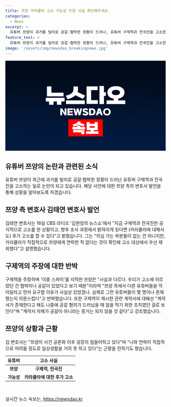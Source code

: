 ```yaml
---
title: 쯔양 카라큘라 고소 가능성 주장 사실 확인해주세요.
categories:
  - News
excerpt: >
  유튜버 쯔양이 과거를 빌미로 공갈·협박한 정황이 드러나, 유튜버 구제역과 전국진을 고소한 가운데, 추가 고소 가능성을 내비쳤다. 쯔양의 법률 대리인은 카라큘라에 대해서도 추가 고소 가능성을 밝혔으며, 협박 의혹을 부인하며 이중 스파이를 주장한 구제역의 반박과 쯔양의 힘든 근황에 대해 설명했다. 이에 대한 논란은 계속될 전망이다.
feature_text: >
  유튜버 쯔양이 과거를 빌미로 공갈·협박한 정황이 드러나, 유튜버 구제역과 전국진을 고소한 가운데, 추가 고소 가능성을 내비쳤다. 쯔양의 법률 대리인은 카라큘라에 대해서도 추가 고소 가능성을 밝혔으며, 협박 의혹을 부인하며 이중 스파이를 주장한 구제역의 반박과 쯔양의 힘든 근황에 대해 설명했다. 이에 대한 논란은 계속될 전망이다.
image: '/assets/img/newsdao_breakingnews.jpg'
---
```


<p><img src="/assets/img/newsdao_breakingnews.jpg" alt="flaretime 속보" /></p>

<h2>유튜버 쯔양의 논란과 관련된 소식</h2>

<p data-ke-size="size16">유튜버 쯔양이 최근에 과거를 빌미로 공갈·협박한 정황이 드러난 유튜버 구제역과 전국진을 고소하는 일로 논란이 되고 있습니다. 해당 사안에 대한 쯔양 측의 변호사 발언을 통해 상황을 알아보도록 하겠습니다.</p>

<h2 data-ke-size="size26">쯔양 측 변호사 김태연 변호사 발언</h2>

<p data-ke-size="size16">김태연 변호사는 16일 CBS 라디오 '김현정의 뉴스쇼'에서 "지금 구제역과 전국진만 공식적으로 고소를 한 상황이고, 향후 조사 과정에서 밝혀지게 된다면 (카라큘라에 대해서도) 추가 고소를 할 수 있다"고 밝혔습니다. 그는 "의심 가는 부분들이 없는 건 아니지만, 카라큘라가 직접적으로 쯔양에게 연락한 적 없다는 것이 확인돼 고소 대상에서 우선 제외했다"고 설명했습니다.</p>

<h2 data-ke-size="size26">구제역의 주장에 대한 반박</h2>

<p data-ke-size="size16">구제역을 주장하며 '이중 스파이'를 지적한 쯔양은 "사실과 다르다. 우리가 고소에 이르렀던 건 협박이나 공갈이 있었다고 보기 때문"이라며 "쯔양 측에서 다른 유튜버들을 막아달라고 먼저 요구할 이유가 사실상 있었겠나. 실제로 그런 유튜버들이 몇 명이나 존재했는지 의문스럽다"고 반박했습니다. 또한 구제역이 제시한 관련 계약서에 대해선 "계약서가 존재한다고 해도 나중에 공갈 혐의가 드러났을 때 일을 막기 위한 조치였던 걸로 보인다"며 "계약서 자체가 공갈이 아니라는 증거는 되지 않을 것 같다"고 강조했습니다.</p>

<h2 data-ke-size="size26">쯔양의 상황과 근황</h2>

<p data-ke-size="size16">김 변호사는 "쯔양이 사건 공론화 이후 굉장히 힘들어하고 있다"며 "나와 연락이 직접적으로 어려울 정도로 일상생활을 거의 못 하고 있다"는 근황을 전하기도 했습니다.</p>

<table>
<thead>
<tr>
<th style="text-align: center; height: 17px;"><b>유튜버</b></th>
<th style="text-align: center; height: 17px;"><b>고소 사실</b></th>
</tr>
</thead>
<tbody>
<tr>
<td style="text-align: center; height: 17px;"><b>쯔양</b></td>
<td style="text-align: center; height: 17px;"><b>구제역, 전국진</b></td>
</tr>
<tr>
<td style="text-align: center; height: 17px;"><b>가능성</b></td>
<td style="text-align: center; height: 17px;"><b>카라큘라에 대한 추가 고소</b></td>
</tr>
</tbody>
</table>

<p data-ke-size="size16">&nbsp;</p>
실시간 뉴스 속보는, <a href="https://newsdao.kr" rel="dofollow">https://newsdao.kr</a>


